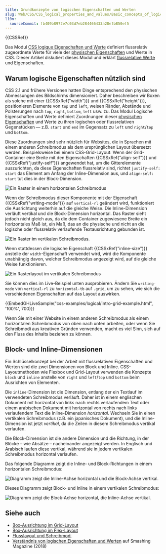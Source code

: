 ```yaml
---
title: Grundkonzepte von logischen Eigenschaften und Werten
slug: Web/CSS/CSS_logical_properties_and_values/Basic_concepts_of_logical_properties_and_values
l10n:
  sourceCommit: fb409b8972e7c03d7eb284466433a28efb850ef5
---
```


{{CSSRef}}

Das Modul [CSS logique Eigenschaften und Werte](/de/docs/Web/CSS/CSS_logical_properties_and_values#properties) definiert flussrelativ zugeordnete Werte für viele der [physischen Eigenschaften](/de/docs/Glossary/physical_properties) und Werte in CSS. Dieser Artikel diskutiert dieses Modul und erklärt [flussrelative Werte](/de/docs/Glossary/flow_relative_values) und Eigenschaften.

## Warum logische Eigenschaften nützlich sind

CSS 2.1 und frühere Versionen hatten Dinge entsprechend den physischen Abmessungen des Bildschirms dimensioniert. Daher beschreiben wir Boxen als solche mit einer {{CSSxRef("width")}} und {{CSSxRef("height")}}, positionieren Elemente von `top` und `left`, weisen Ränder, Abstände und Polsterungen nach `top`, `right`, `bottom`, `left` usw. zu. Das Modul Logische Eigenschaften und Werte definiert Zuordnungen dieser [physischen Eigenschaften](/de/docs/Glossary/physical_properties) und Werte zu ihren logischen oder flussrelativen Gegenstücken — z.B. `start` und `end` im Gegensatz zu `left` und `right`/`top` und `bottom`.

Diese Zuordnungen sind sehr nützlich für Websites, die in Sprachen mit einem anderen Schreibmodus als dem ursprünglichen Layout übersetzt werden. Beispielsweise bei einem CSS-Grid-Layout: Wenn der Grid-Container eine Breite mit den Eigenschaften {{CSSxRef("align-self")}} und {{CSSxRef("justify-self")}} angewendet hat, um die Gitterelemente auszurichten, da diese Eigenschaften flussrelativ sind, richtet `justify-self: start` das Element am Anfang der Inline-Dimension aus, und `align-self: start` tut dies in der Block-Dimension.

![Ein Raster in einem horizontalen Schreibmodus](grid-horizontal-width-sm.png)

Wenn der Schreibmodus dieser Komponente mit der Eigenschaft {{CSSxRef("writing-mode")}} auf `vertical-rl` geändert wird, funktioniert die Ausrichtung weiterhin auf die gleiche Weise. Die Inline-Dimension verläuft vertikal und die Block-Dimension horizontal. Das Raster sieht jedoch nicht gleich aus, da die dem Container zugewiesene Breite ein horizontales Maß ist, ein Maß, das an die physische und nicht an die logische oder flussrelativ verlaufende Textausrichtung gebunden ist.

![Ein Raster im vertikalen Schreibmodus.](grid-vertical-width-sm.png)

Wenn stattdessen die logische Eigenschaft {{CSSxRef("inline-size")}} anstelle der `width`-Eigenschaft verwendet wird, wird die Komponente unabhängig davon, welcher Schreibmodus angezeigt wird, auf die gleiche Weise funktionieren.

![Ein Rasterlayout im vertikalen Schreibmodus](grid-vertical-inline-size-small.png)

Sie können dies im Live-Beispiel unten ausprobieren. Ändern Sie `writing-mode` von `vertical-rl` zu `horizontal-tb` auf `.grid`, um zu sehen, wie sich die verschiedenen Eigenschaften auf das Layout auswirken.

{{EmbedGHLiveSample("css-examples/logical/intro-grid-example.html", '100%', 700)}}

Wenn Sie mit einer Website in einem anderen Schreibmodus als einem horizontalen Schreibmodus von oben nach unten arbeiten, oder wenn Sie Schreibmodi aus kreativen Gründen verwenden, macht es viel Sinn, sich auf den Fluss des Inhalts beziehen zu können.

## Block- und Inline-Dimensionen

Ein Schlüsselkonzept bei der Arbeit mit flussrelativen Eigenschaften und Werten sind die zwei Dimensionen von Block und Inline. CSS-Layoutmethoden wie Flexbox und Grid-Layout verwenden die Konzepte `block` und `inline` anstelle von `right` und `left`/`top` und `bottom` beim Ausrichten von Elementen.

Die `inline`-Dimension ist die Dimension, entlang der ein Textlauf im verwendeten Schreibmodus verläuft. Daher ist in einem englischen Dokument mit horizontal von links nach rechts verlaufendem Text oder einem arabischen Dokument mit horizontal von rechts nach links verlaufendem Text die Inline-Dimension _horizontal_. Wechseln Sie in einen vertikalen Schreibmodus (z.B. ein japanisches Dokument), und die Inline-Dimension ist jetzt _vertikal_, da die Zeilen in diesem Schreibmodus vertikal verlaufen.

Die Block-Dimension ist die andere Dimension und die Richtung, in der Blöcke – wie Absätze – nacheinander angezeigt werden. In Englisch und Arabisch laufen diese vertikal, während sie in jedem vertikalen Schreibmodus horizontal verlaufen.

Das folgende Diagramm zeigt die Inline- und Block-Richtungen in einem horizontalen Schreibmodus:

![Diagramm zeigt die Inline-Achse horizontal und die Block-Achse vertikal.](mdn-horizontal.png)

Dieses Diagramm zeigt Block- und Inline in einem vertikalen Schreibmodus:

![Diagramm zeigt die Block-Achse horizontal, die Inline-Achse vertikal.](mdn-vertical.png)

## Siehe auch

- [Box-Ausrichtung im Grid-Layout](/de/docs/Web/CSS/CSS_grid_layout/Box_alignment_in_grid_layout)
- [Box-Ausrichtung im Flex-Layout](/de/docs/Web/CSS/CSS_box_alignment/Box_alignment_in_flexbox)
- [Flusslayout und Schreibmodi](/de/docs/Web/CSS/CSS_flow_layout/Flow_layout_and_writing_modes)
- [Verständnis von logischen Eigenschaften und Werten](https://www.smashingmagazine.com/2018/03/understanding-logical-properties-values/) auf Smashing Magazine (2018)
